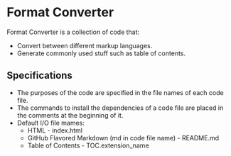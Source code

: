 # Format Converter

Format Converter is a collection of code that:
- Convert between different markup languages.
- Generate commonly used stuff such as table of contents.

## Specifications

- The purposes of the code are specified in the file names of each code file.
- The commands to install the dependencies of a code file are placed in the comments at the beginning of it.
- Default I/O file mames:
  * HTML \- index.html
  * GitHub Flavored Markdown (md in code file name) \- README.md
  * Table of Contents \- TOC.extension_name